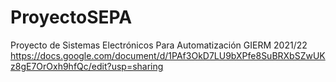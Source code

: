 # ProyectoSEPA
Proyecto de Sistemas Electrónicos Para Automatización GIERM 2021/22
https://docs.google.com/document/d/1PAf3OkD7LU9bXPfe8SuBRXbSZwUKz8gE7OrOxh9hfQc/edit?usp=sharing
